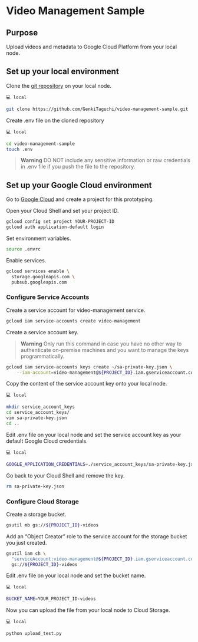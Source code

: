 # Video Management Sample

## Purpose
Upload videos and metadata to Google Cloud Platform from your local node.

## Set up your local environment

Clone the [git repository](https://github.com/GenkiTaguchi/video-management-sample) on your local node.

`💻 local`
```sh
git clone https://github.com/GenkiTaguchi/video-management-sample.git
```

Create .env file on the cloned repository

`💻 local`
```sh
cd video-management-sample
touch .env
```
> **Warning**
> DO NOT include any sensitive information or raw credentials in .env file if you push the file to the repository.


## Set up your Google Cloud environment

Go to [Google Cloud](https://console.cloud.google.com/) and create a project for this prototyping.

Open your Cloud Shell and set your project ID.

```sh
gcloud config set project YOUR-PROJECT-ID
gcloud auth application-default login
```

Set environment variables.

```sh
source .envrc
```

Enable services.

```sh
gcloud services enable \
  storage.googleapis.com \
  pubsub.googleapis.com
```

### Configure Service Accounts
Create a service account for video-management service.

```sh
gcloud iam service-accounts create video-management
```

Create a service account key.
> **Warning**
> Only run this command in case you have no other way to authenticate on-premise machines and you want to manage the keys programmatically.

```sh
gcloud iam service-accounts keys create ~/sa-private-key.json \
    --iam-account=video-management@${PROJECT_ID}.iam.gserviceaccount.com
```

Copy the content of the service account key onto your local node.

`💻 local`
```sh
mkdir service_account_keys
cd service_account_keys/
vim sa-private-key.json
cd ..
```

Edit .env file on your local node and set the service account key as your default Google Cloud credentials.

`💻 local`
```sh
GOOGLE_APPLICATION_CREDENTIALS=./service_account_keys/sa-private-key.json
```

Go back to your Cloud Shell and remove the key.

```sh
rm sa-private-key.json
```

### Configure Cloud Storage
Create a storage bucket.

```sh
gsutil mb gs://${PROJECT_ID}-videos
```

Add an “Object Creator” role to the service account for the storage bucket you just created.

```sh
gsutil iam ch \
  "serviceAccount:video-management@${PROJECT_ID}.iam.gserviceaccount.com:objectCreator" \
  gs://${PROJECT_ID}-videos
```

Edit .env file on your local node and set the bucket name.

`💻 local`
```sh
BUCKET_NAME=YOUR_PROJECT_ID-videos
```

Now you can upload the file from your local node to Cloud Storage.

`💻 local`
```sh
python upload_test.py
```














